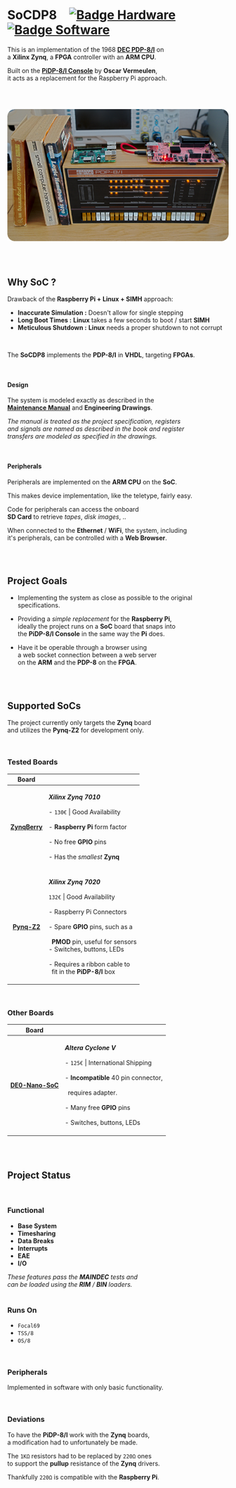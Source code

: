 
# SoCDP8   [![Badge Hardware]][Hardware]   [![Badge Software]][Software]

This is an implementation of the 1968 **[DEC PDP-8/I]** on <br>
a **Xilinx Zynq**, a **FPGA** controller with an **ARM CPU**.

Built on the **[PiDP-8/I Console]** by **Oscar Vermeulen**, <br>
it acts as a replacement for the Raspberry Pi approach.

<br>
<br>

<div align = center>

![Preview]

</div>

<br>
<br>

## Why SoC ?

Drawback of the **Raspberry Pi + Linux + SIMH** approach:

- **Inaccurate Simulation :** Doesn't allow for single stepping
- **Long Boot Times :** **Linux** takes a few seconds to boot / start **SIMH**
- **Meticulous Shutdown :** **Linux** needs a proper shutdown to not corrupt

<br>

The **SoCDP8** implements the **PDP-8/I** in **VHDL**, targeting **FPGAs**.

<br>

#### Design

The system is modeled exactly as described in the <br>
**[Maintenance Manual]**  and **Engineering Drawings**.

*The manual is treated as the project specification, registers* <br>
*and signals are named as described in the book and register* <br>
*transfers are modeled as specified in the drawings.*

<br>

#### Peripherals

Peripherals are implemented on the **ARM CPU** on the **SoC**.

This makes device implementation, like the teletype, fairly easy.

Code for peripherals can access the onboard <br>
**SD Card** to retrieve *tapes*, *disk images*, ..

When connected to the **Ethernet** / **WiFi**, the system, including <br>
it's peripherals, can be controlled with a **Web Browser**.

<br>
<br>

## Project Goals

- Implementing the system as close as possible to the original specifications.

- Providing a *simple replacement* for the **Raspberry Pi**, <br>
ideally the project runs on a **SoC** board that snaps into <br>
the **PiDP-8/I Console** in the same way the **Pi** does.

- Have it be operable through a browser using <br>
a web socket connection between a web server <br>
on the **ARM** and the **PDP-8** on the **FPGA**.

<br>
<br>

## Supported SoCs

The project currently only targets the **Zynq** board <br>
and utilizes the **Pynq-Z2** for development only.

<br>

### Tested Boards

| Board |  |
|:-----:|:-|
| **[ZynqBerry]** | <br> ***Xilinx Zynq 7010*** <br><br> - `130€` \| Good Availability <br><br> - **Raspberry Pi** form factor <br><br> - No free **GPIO** pins <br><br> - Has the *smallest* **Zynq** <br><br> |
| **[Pynq-Z2]** | <br> ***Xilinx Zynq 7020*** <br><br> `132€` \| Good Availability <br><br> - Raspberry Pi Connectors <br><br> - Spare **GPIO** pins, such as a <br><br>  **PMOD** pin, useful for sensors<br> - Switches, buttons, LEDs <br><br> - Requires a ribbon cable to <br>  fit in the **PiDP-8/I** box <br><br> |

<br>

### Other Boards

| Board |  |
|:-----:|:-|
| **[DE0-Nano-SoC]** | <br> ***Altera Cyclone V*** <br><br> - `125€` \| International Shipping <br><br> - **Incompatible** 40 pin connector, <br><br>  requires adapter. <br><br> - Many free **GPIO** pins <br><br> - Switches, buttons, LEDs <br><br> |

<br>
<br>

## Project Status

<br>

### Functional

- **Base System**
- **Timesharing**
- **Data Breaks**
- **Interrupts**
- **EAE**
- **I/O**

*These features pass the **MAINDEC** tests and* <br>
*can be loaded using the **RIM** / **BIN** loaders.*
<br>
<br>

### Runs On

- `Focal69`
- `TSS/8`
- `OS/8`

<br>

### Peripherals

Implemented in software with only basic functionality.

<br>

### Deviations

To have the **PiDP-8/I** work with the **Zynq** boards, <br>
a modification had to unfortunately be made.

The `1KΩ` resistors had to be replaced by `220Ω` ones <br>
to support the **pullup** resistance of the **Zynq** drivers.

Thankfully `220Ω` is compatible with the **Raspberry Pi**.

<br>


<!----------------------------------------------------------------------------->

[PiDP-8/I Console]: https://obsolescence.wixsite.com/obsolescence/pidp-8
[DE0-Nano-SoC]: https://www.terasic.com.tw/cgi-bin/page/archive.pl?Language=English&CategoryNo=163&No=941&PartNo=1
[DEC PDP-8/I]: https://en.wikipedia.org/wiki/PDP-8
[ZynqBerry]: https://shop.trenz-electronic.de/en/TE0726-03M-ZynqBerry-Zynq-7010-in-Raspberry-Pi-form-factor
[Pynq-Z2]: http://www.tul.com.tw/ProductsPYNQ-Z2.html

[Maintenance Manual]: docs/PDP8I_maintenance_manual_vol1.pdf
[Preview]: pictures/Preview.png
[Hardware]: LICENSE-HARDWARE
[Software]: LICENSE


<!--------------------------------[ Badges ]----------------------------------->

[Badge Software]: https://img.shields.io/badge/License-AGPL3-015d93.svg?style=for-the-badge&labelColor=blue
[Badge Hardware]: https://img.shields.io/badge/Open_Hardware-1.2-21214e?style=for-the-badge&labelColor=292961

